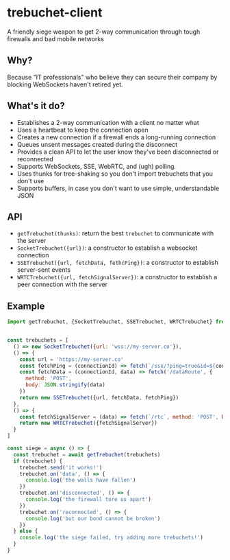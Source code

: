 # trebuchet-client

A friendly siege weapon to get 2-way communication through tough firewalls and bad mobile networks

## Why?

Because "IT professionals" who believe they can secure their company by blocking WebSockets haven't retired yet.

## What's it do?

- Establishes a 2-way communication with a client no matter what
- Uses a heartbeat to keep the connection open
- Creates a new connection if a firewall ends a long-running connection
- Queues unsent messages created during the disconnect
- Provides a clean API to let the user know they've been disconnected or reconnected
- Supports WebSockets, SSE, WebRTC, and (ugh) polling.
- Uses thunks for tree-shaking so you don't import trebuchets that you don't use
- Supports buffers, in case you don't want to use simple, understandable JSON

## API

- `getTrebuchet(thunks)`: return the best `trebuchet` to communicate with the server
- `SocketTrebuchet({url})`: a constructor to establish a websocket connection
- `SSETrebuchet({url, fetchData, fethcPing})`: a constructor to establish server-sent events
- `WRTCTrebuchet({url, fetchSignalServer})`: a constructor to establish a peer connection with the server

## Example

```js
import getTrebuchet, {SocketTrebuchet, SSETrebuchet, WRTCTrebuchet} from '@mattkrick/trebuchet-client'


const trebuchets = [
  () => new SocketTrebuchet({url: 'wss://my-server.co'}),
  () => {
    const url = 'https://my-server.co'
    const fetchPing = (connectionId) => fetch(`/sse/?ping=true&id=${connectionId}`)
    const fetchData = (connectionId, data) => fetch('/dataRoute', {
      method: 'POST',
      body: JSON.stringify(data)
    })
    return new SSETrebuchet({url, fetchData, fetchPing})
  },
  () => {
    const fetchSignalServer = (data) => fetch(`/rtc`, method: 'POST', body: JSON.stringify(data))
    return new WRTCTrebuchet({fetchSignalServer}) 
  }
]

const siege = async () => {
  const trebuchet = await getTrebuchet(trebuchets)
  if (trebuchet) {
    trebuchet.send('it works!')
    trebuchet.on('data', () => {
      console.log('the walls have fallen')
    })
    trebuchet.on('disconnected', () => {
      console.log('the firewall tore us apart')
    })
    trebuchet.on('reconnected', () => {
      console.log('but our bond cannot be broken')
    })
  } else {
    console.log('the siege failed, try adding more trebuchets!')
  }
}
```
